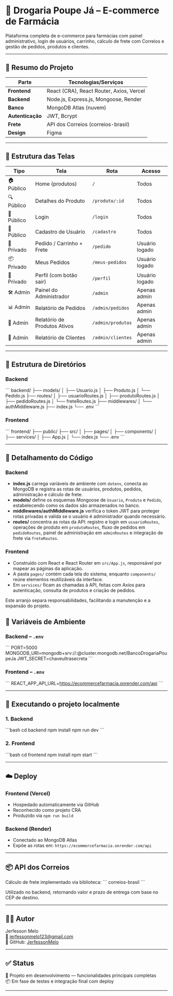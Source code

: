 # 🏪 Drogaria Poupe Já – E-commerce de Farmácia

Plataforma completa de e-commerce para farmácias com painel administrativo, login de usuários, carrinho, cálculo de frete com Correios e gestão de pedidos, produtos e clientes.

---

## 🧾 Resumo do Projeto

| Parte            | Tecnologias/Serviços                     |
| ---------------- | ---------------------------------------- |
| **Frontend**     | React (CRA), React Router, Axios, Vercel |
| **Backend**      | Node.js, Express.js, Mongoose, Render    |
| **Banco**        | MongoDB Atlas (nuvem)                    |
| **Autenticação** | JWT, Bcrypt                              |
| **Frete**        | API dos Correios (correios-brasil)       |
| **Design**       | Figma                                    |

---

## 🧱 Estrutura das Telas

| Tipo       | Tela                         | Rota              | Acesso         |
| ---------- | ---------------------------- | ----------------- | -------------- |
| 🏠 Público | Home (produtos)              | `/`               | Todos          |
| 🔍 Público | Detalhes do Produto          | `/produto/:id`    | Todos          |
| 🔐 Público | Login                        | `/login`          | Todos          |
| 📝 Público | Cadastro de Usuário          | `/cadastro`       | Todos          |
| 🛒 Privado | Pedido / Carrinho + Frete    | `/pedido`         | Usuário logado |
| 📦 Privado | Meus Pedidos                 | `/meus-pedidos`   | Usuário logado |
| 👤 Privado | Perfil (com botão sair)      | `/perfil`         | Usuário logado |
| 🛠️ Admin   | Painel do Administrador      | `/admin`          | Apenas admin   |
| 📊 Admin   | Relatório de Pedidos         | `/admin/pedidos`  | Apenas admin   |
| 📁 Admin   | Relatório de Produtos Ativos | `/admin/produtos` | Apenas admin   |
| 👥 Admin   | Relatório de Clientes        | `/admin/clientes` | Apenas admin   |

---

## 📁 Estrutura de Diretórios

### Backend

\`\`\`
backend/
├── models/
│ ├── Usuario.js
│ ├── Produto.js
│ └── Pedido.js
├── routes/
│ ├── usuarioRoutes.js
│ ├── produtoRoutes.js
│ ├── pedidoRoutes.js
│ └── freteRoutes.js
├── middlewares/
│ └── authMiddleware.js
├── index.js
└── .env
\`\`\`

### Frontend

\`\`\`
frontend/
├── public/
├── src/
│ ├── pages/
│ ├── components/
│ ├── services/
│ ├── App.js
│ └── index.js
└── .env
\`\`\`

---

## 📝 Detalhamento do Código

### Backend

- **index.js** carrega variáveis de ambiente com `dotenv`, conecta ao MongoDB e registra as rotas de usuários, produtos, pedidos, administração e cálculo de frete.
- **models/** define os esquemas Mongoose de `Usuario`, `Produto` e `Pedido`, estabelecendo como os dados são armazenados no banco.
- **middlewares/authMiddleware.js** verifica o token JWT para proteger rotas privadas e valida se o usuário é administrador quando necessário.
- **routes/** concentra as rotas da API: registro e login em `usuarioRoutes`, operações de produto em `produtoRoutes`, fluxo de pedidos em `pedidoRoutes`, painel de administração em `adminRoutes` e integração de frete via `freteRoutes`.

### Frontend

- Construído com React e React Router em `src/App.js`, responsável por mapear as páginas da aplicação.
- A pasta `pages/` contém cada tela do sistema, enquanto `components/` reúne elementos reutilizáveis da interface.
- Em `services/` ficam as chamadas à API, feitas com Axios para autenticação, consulta de produtos e criação de pedidos.

Este arranjo separa responsabilidades, facilitando a manutenção e a expansão do projeto.

## 🔐 Variáveis de Ambiente

### Backend – `.env`

\`\`\`
PORT=5000
MONGODB_URI=mongodb+srv://<user>:<senha>@cluster.mongodb.net/BancoDrogariaPoupeJa
JWT_SECRET=chaveultrasecreta
\`\`\`

### Frontend – `.env`

\`\`\`
REACT_APP_API_URL=https://ecommercefarmacia.onrender.com/api
\`\`\`

---

## 🚀 Executando o projeto localmente

### 1. Backend

\`\`\`bash
cd backend
npm install
npm run dev
\`\`\`

### 2. Frontend

\`\`\`bash
cd frontend
npm install
npm start
\`\`\`

---

## ☁️ Deploy

### Frontend (Vercel)

- Hospedado automaticamente via GitHub
- Reconhecido como projeto CRA
- Produzido via `npm run build`

### Backend (Render)

- Conectado ao MongoDB Atlas
- Expõe as rotas em: `https://ecommercefarmacia.onrender.com/api`

---

## 📦 API dos Correios

Cálculo de frete implementado via biblioteca:
\`\`\`
correios-brasil
\`\`\`

Utilizado no backend, retornando valor e prazo de entrega com base no CEP de destino.

---

## 👨‍💻 Autor

Jerfesson Melo  
📧 jerfessonmelo123@gmail.com  
🔗 GitHub: [JerfessonMelo](https://github.com/JerfessonMelo)

---

## ✅ Status

🚧 Projeto em desenvolvimento — funcionalidades principais completas  
📦 Em fase de testes e integração final com deploy

---
